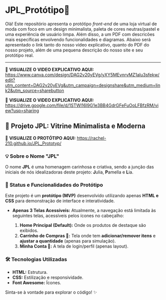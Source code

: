 # JPL_Protótipo💎
Olá! Este repositório apresenta o protótipo *front-end* de uma loja virtual de moda com foco em um design minimalista, paleta de cores neutras/pastel e uma experiência de usuário limpa. Além disso, a um PDF com descricões mais específicas envolvendo funcionalidades e diagramas. Abaixo será apresentado o link tanto do nosso video explicativo, quanto do PDF do nosso projeto, além de uma pequena descrição do nosso site e seu protótipo real.
***
🎥 **VISUALIZE O VIDEO EXPLICATIVO AQUI:** https://www.canva.com/design/DAG2v20yEVg/yXY5MEvnrvMZ1alu3sfekw/edit?utm_content=DAG2v20yEVg&utm_campaign=designshare&utm_medium=link2&utm_source=sharebutton

💾 **VISUALIZE O VIDEO EXPLICATIVO AQUI:** https://drive.google.com/file/d/1STWl16l9G1e3BB4GdrGFeFuOoLFBfzRM/view?usp=sharing

## 🌟 Projeto JPL: Vitrine Minimalista e Moderna
🔗 **VISUALIZE O PROTÓTIPO AQUI:** https://rachel-210.github.io/JPL_Prototyp/

### 💡 Sobre o Nome "JPL"

O nome **JPL** é uma homenagem carinhosa e criativa, sendo a junção das iniciais de nós idealizadoras deste projeto: **J**ulia, **P**amella e **L**ia.

### 🚧 Status e Funcionalidades do Protótipo

Este projeto é um **protótipo (MVP)** desenvolvido utilizando apenas **HTML e CSS** para demonstração de interface e interatividade.

* **Apenas 3 Telas Acessíveis:** Atualmente, a navegação está limitada às seguintes telas, acessíveis pelos ícones no cabeçalho:
  
  1) **Home Principal (Default):** Onde os produtos de destaque são exibidos.
  2) **Carrinho de Compras 🛒:** Tela onde tem **adicionar/remover itens** e **ajustar a quantidade** (apenas para simulação).
  3) **Minha Conta 👤:** A tela de login/perfil (apenas layout).

### 🛠️ Tecnologias Utilizadas

* **HTML:** Estrutura.
* **CSS:** Estilização e responsividade.
* **Font Awesome:** Ícones.

Sinta-se à vontade para explorar o código! ✨

